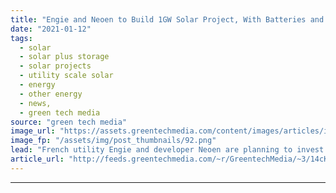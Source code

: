 ```yaml
---
title: "Engie and Neoen to Build 1GW Solar Project, With Batteries and Green Hydrogen Included"
date: "2021-01-12"
tags: 
  - solar
  - solar plus storage 
  - solar projects
  - utility scale solar
  - energy
  - other energy
  - news,
  - green tech media
source: "green tech media"
image_url: "https://assets.greentechmedia.com/content/images/articles/iberdrola_nunez_de_balboa_solar_plant.jpg"
image_fp: "/assets/img/post_thumbnails/92.png"
lead: "French utility Engie and developer Neoen are planning to invest about €1 billion ($1.2 billion) to build a 1-gigawatt solar-powered, low-carbon energy park in France, comfortably breaking records for Europe's largest solar project and incorporating g ..."
article_url: "http://feeds.greentechmedia.com/~r/GreentechMedia/~3/14cK6QU4uFM/engie-and-neoen-to-build-1gw-solar-battery-and-hydrogen-project"
---
```


---

